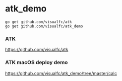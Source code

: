 # atk_demo

	go get github.com/visualfc/atk
	go get github.com/visualfc/atk_demo


### ATK
https://github.com/visualfc/atk

### ATK macOS deploy demo

https://github.com/visualfc/atk_demo/tree/master/calc
